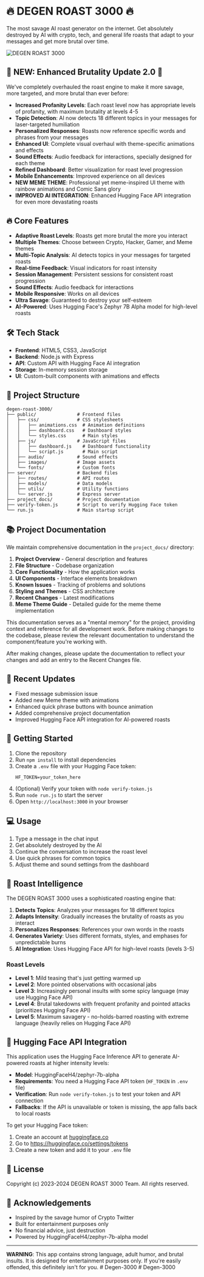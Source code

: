 # 🔥 DEGEN ROAST 3000 🔥

The most savage AI roast generator on the internet. Get absolutely destroyed by AI with crypto, tech, and general life roasts that adapt to your messages and get more brutal over time.

![DEGEN ROAST 3000](https://i.imgur.com/XmA2KQg.gif)

## 🚨 NEW: Enhanced Brutality Update 2.0 🚨

We've completely overhauled the roast engine to make it more savage, more targeted, and more brutal than ever before:

- **Increased Profanity Levels**: Each roast level now has appropriate levels of profanity, with maximum brutality at levels 4-5
- **Topic Detection**: AI now detects 18 different topics in your messages for laser-targeted humiliation
- **Personalized Responses**: Roasts now reference specific words and phrases from your messages
- **Enhanced UI**: Complete visual overhaul with theme-specific animations and effects
- **Sound Effects**: Audio feedback for interactions, specially designed for each theme
- **Refined Dashboard**: Better visualization for roast level progression
- **Mobile Enhancements**: Improved experience on all devices
- **NEW MEME THEME**: Professional yet meme-inspired UI theme with rainbow animations and Comic Sans glory
- **IMPROVED AI INTEGRATION**: Enhanced Hugging Face API integration for even more devastating roasts

## 🔥 Core Features

- **Adaptive Roast Levels**: Roasts get more brutal the more you interact
- **Multiple Themes**: Choose between Crypto, Hacker, Gamer, and Meme themes
- **Multi-Topic Analysis**: AI detects topics in your messages for targeted roasts
- **Real-time Feedback**: Visual indicators for roast intensity
- **Session Management**: Persistent sessions for consistent roast progression
- **Sound Effects**: Audio feedback for interactions
- **Mobile Responsive**: Works on all devices
- **Ultra Savage**: Guaranteed to destroy your self-esteem
- **AI-Powered**: Uses Hugging Face's Zephyr 7B Alpha model for high-level roasts

## 🛠️ Tech Stack

- **Frontend**: HTML5, CSS3, JavaScript
- **Backend**: Node.js with Express
- **API**: Custom API with Hugging Face AI integration
- **Storage**: In-memory session storage
- **UI**: Custom-built components with animations and effects

## 📁 Project Structure

```
degen-roast-3000/
├── public/               # Frontend files
│   ├── css/              # CSS stylesheets
│   │   ├── animations.css  # Animation definitions
│   │   ├── dashboard.css   # Dashboard styles
│   │   └── styles.css      # Main styles
│   ├── js/               # JavaScript files
│   │   ├── dashboard.js    # Dashboard functionality
│   │   └── script.js       # Main script
│   ├── audio/            # Sound effects
│   ├── images/           # Image assets
│   └── fonts/            # Custom fonts
├── server/               # Backend files
│   ├── routes/           # API routes
│   ├── models/           # Data models
│   ├── utils/            # Utility functions
│   └── server.js         # Express server
├── project_docs/         # Project documentation
├── verify-token.js       # Script to verify Hugging Face token
└── run.js                # Main startup script
```

## 📚 Project Documentation

We maintain comprehensive documentation in the `project_docs/` directory:

1. **Project Overview** - General description and features
2. **File Structure** - Codebase organization
3. **Core Functionality** - How the application works
4. **UI Components** - Interface elements breakdown
5. **Known Issues** - Tracking of problems and solutions
6. **Styling and Themes** - CSS architecture
7. **Recent Changes** - Latest modifications
8. **Meme Theme Guide** - Detailed guide for the meme theme implementation

This documentation serves as a "mental memory" for the project, providing context and reference for all development work. Before making changes to the codebase, please review the relevant documentation to understand the component/feature you're working with.

After making changes, please update the documentation to reflect your changes and add an entry to the Recent Changes file.

## 📝 Recent Updates

- Fixed message submission issue
- Added new Meme theme with animations
- Enhanced quick phrase buttons with bounce animation
- Added comprehensive project documentation
- Improved Hugging Face API integration for AI-powered roasts

## 🚀 Getting Started

1. Clone the repository
2. Run `npm install` to install dependencies
3. Create a `.env` file with your Hugging Face token:
   ```
   HF_TOKEN=your_token_here
   ```
4. (Optional) Verify your token with `node verify-token.js`
5. Run `node run.js` to start the server
6. Open `http://localhost:3000` in your browser

## 💻 Usage

1. Type a message in the chat input
2. Get absolutely destroyed by the AI
3. Continue the conversation to increase the roast level
4. Use quick phrases for common topics
5. Adjust theme and sound settings from the dashboard

## 🧠 Roast Intelligence

The DEGEN ROAST 3000 uses a sophisticated roasting engine that:

1. **Detects Topics**: Analyzes your messages for 18 different topics
2. **Adapts Intensity**: Gradually increases the brutality of roasts as you interact
3. **Personalizes Responses**: References your own words in the roasts
4. **Generates Variety**: Uses different formats, styles, and emphases for unpredictable burns
5. **AI Integration**: Uses Hugging Face API for high-level roasts (levels 3-5)

### Roast Levels

- **Level 1**: Mild teasing that's just getting warmed up
- **Level 2**: More pointed observations with occasional jabs
- **Level 3**: Increasingly personal insults with some spicy language (may use Hugging Face API)
- **Level 4**: Brutal takedowns with frequent profanity and pointed attacks (prioritizes Hugging Face API)
- **Level 5**: Maximum savagery - no-holds-barred roasting with extreme language (heavily relies on Hugging Face API)

## 🤖 Hugging Face API Integration

This application uses the Hugging Face Inference API to generate AI-powered roasts at higher intensity levels:

- **Model**: HuggingFaceH4/zephyr-7b-alpha
- **Requirements**: You need a Hugging Face API token (`HF_TOKEN` in `.env` file)
- **Verification**: Run `node verify-token.js` to test your token and API connection
- **Fallbacks**: If the API is unavailable or token is missing, the app falls back to local roasts

To get your Hugging Face token:
1. Create an account at [huggingface.co](https://huggingface.co)
2. Go to https://huggingface.co/settings/tokens
3. Create a new token and add it to your `.env` file

## 📝 License

Copyright (c) 2023-2024 DEGEN ROAST 3000 Team. All rights reserved.

## 🙏 Acknowledgements

- Inspired by the savage humor of Crypto Twitter
- Built for entertainment purposes only
- No financial advice, just destruction
- Powered by HuggingFaceH4/zephyr-7b-alpha model

---

**WARNING**: This app contains strong language, adult humor, and brutal insults. It is designed for entertainment purposes only. If you're easily offended, this definitely isn't for you. #   D e g e n - 3 0 0 0  
 #   D e g e n - 3 0 0 0  
 